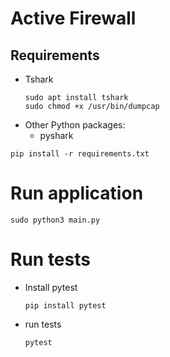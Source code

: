 # Active Firewall

## Requirements

* Tshark
  ```
  sudo apt install tshark
  sudo chmod +x /usr/bin/dumpcap
  ```
* Other Python packages:
    * pyshark

`pip install -r requirements.txt`

# Run application

`sudo python3 main.py`

# Run tests

* Install pytest
  
  `pip install pytest`
* run tests
  
  `pytest`
